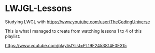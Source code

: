 # LWJGL-Lessons
Studying LWGL with https://www.youtube.com/user/TheCodingUniverse

This is what I managed to create from watching lessons 1 to 4 of this playlist:

https://www.youtube.com/playlist?list=PL19F2453814E0E315
